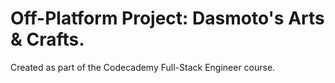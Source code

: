 # Off-Platform Project: Dasmoto's Arts & Crafts.

Created as part of the Codecademy Full-Stack Engineer course. 
